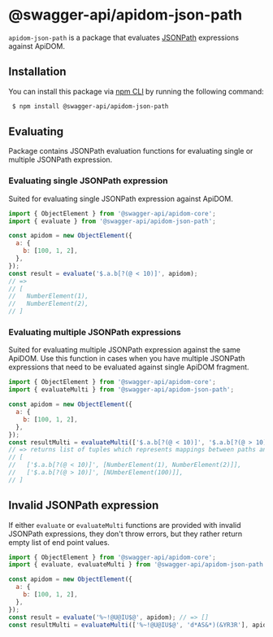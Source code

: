 # @swagger-api/apidom-json-path

`apidom-json-path` is a package that evaluates [JSONPath](https://support.smartbear.com/alertsite/docs/monitors/api/endpoint/jsonpath.html) expressions against ApiDOM.

## Installation

You can install this package via [npm CLI](https://docs.npmjs.com/cli) by running the following command:

```sh
 $ npm install @swagger-api/apidom-json-path
```

## Evaluating

Package contains JSONPath evaluation functions for evaluating single or multiple JSONPath expression.

### Evaluating single JSONPath expression

Suited for evaluating single JSONPath expression against ApiDOM.

```js
import { ObjectElement } from '@swagger-api/apidom-core';
import { evaluate } from '@swagger-api/apidom-json-path';

const apidom = new ObjectElement({
  a: {
    b: [100, 1, 2],
  },
});
const result = evaluate('$.a.b[?(@ < 10)]', apidom);
// =>
// [
//   NumberElement(1),
//   NumberElement(2),
// ]
```
### Evaluating multiple JSONPath expressions

Suited for evaluating multiple JSONPath expression against the same ApiDOM.
Use this function in cases when you have multiple JSONPath expressions that need
to be evaluated against single ApiDOM fragment.

```js
import { ObjectElement } from '@swagger-api/apidom-core';
import { evaluateMulti } from '@swagger-api/apidom-json-path';

const apidom = new ObjectElement({
  a: {
    b: [100, 1, 2],
  },
});
const resultMulti = evaluateMulti(['$.a.b[?(@ < 10)]', '$.a.b[?(@ > 10)]'], apidom);
// => returns list of tuples which represents mappings between paths and end point values
// [
//   ['$.a.b[?(@ < 10)]', [NumberElement(1), NumberElement(2)]],
//   ['$.a.b[?(@ > 10)]', [NUmberElement(100)]],
// ]
```

## Invalid JSONPath expression

If either `evaluate` or `evaluateMulti` functions are provided with invalid JSONPath expressions,
they don't throw errors, but they rather return empty list of end point values.

```js
import { ObjectElement } from '@swagger-api/apidom-core';
import { evaluate, evaluateMulti } from '@swagger-api/apidom-json-path';

const apidom = new ObjectElement({
  a: {
    b: [100, 1, 2],
  },
});
const result = evaluate('%~!@U@IU$@', apidom); // => []
const resultMulti = evaluateMulti(['%~!@U@IU$@', 'd*AS&*)(&YR3R'], apidom); // => []
```
